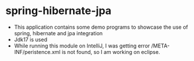 # spring-hibernate-jpa

- This application contains some demo programs to showcase the use of spring, hibernate and jpa integration
- Jdk17 is used
- While running this module on IntelliJ, I was getting error /META-INF/peristence.xml is not found, so I am working on eclipse.